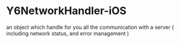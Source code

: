 Y6NetworkHandler-iOS
====================

an object which handle for you all the communication with a server ( including network status, and error management )
